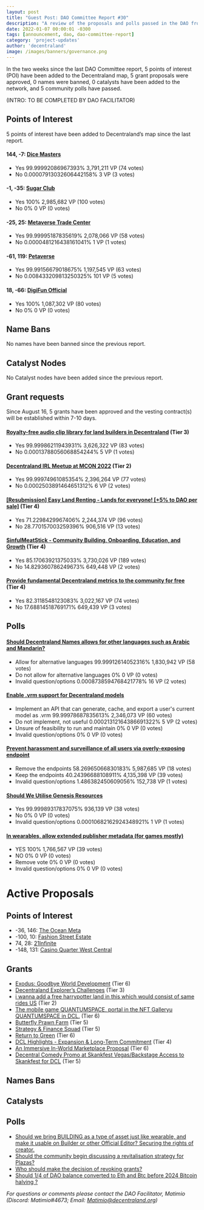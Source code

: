 ```yaml
---
layout: post
title: "Guest Post: DAO Committee Report #30"
description: "A review of the proposals and polls passed in the DAO from August 16 through August 31".
date: 2022-01-07 00:00:01 -0300
tags: [announcement, dao, dao-committee-report]
category: 'project-updates'
author: 'decentraland'
image: /images/banners/governance.png
---
```


In the two weeks since the last DAO Committee report, 5 points of interest (POI) have been added to the Decentraland map, 5 grant proposals were approved, 0 names were banned, 0 catalysts have been added to the network, and 5 community polls have passed.

(INTRO: TO BE COMPLETED BY DAO FACILITATOR)

## Points of Interest
5 points of interest have been added to Decentraland’s map since the last report.


#### 144, -7: [Dice Masters](https://governance.decentraland.org/proposal/?id=ec5b1b10-225d-11ed-b4a9-178eb7bc02f5)

* Yes 99.99992086967393% 3,791,211 VP (74 votes)
* No 0.00007913032606442158% 3 VP (3 votes)


#### -1, -35: [Sugar Club](https://governance.decentraland.org/proposal/?id=feeb1b00-1f32-11ed-9342-4f244be49f84)

* Yes 100% 2,985,682 VP (100 votes)
* No 0% 0 VP (0 votes)


#### -25, 25: [Metaverse Trade Center](https://governance.decentraland.org/proposal/?id=5811e920-1f10-11ed-9342-4f244be49f84)

* Yes 99.99995187835619% 2,078,066 VP (58 votes)
* No 0.0000481216438161041% 1 VP (1 votes)


#### -61, 119: [Petaverse](https://governance.decentraland.org/proposal/?id=ed473f50-1cf8-11ed-96c7-2fa07c6df25b)

* Yes 99.99156679018675% 1,197,545 VP (63 votes)
* No 0.008433209813250325% 101 VP (5 votes)


#### 18, -66: [DigiFun Official](https://governance.decentraland.org/proposal/?id=43d26ad0-187f-11ed-96c7-2fa07c6df25b)

* Yes 100% 1,087,302 VP (80 votes)
* No 0% 0 VP (0 votes)


## Name Bans

No names have been banned since the previous report.

## Catalyst Nodes
No Catalyst nodes have been added since the previous report.


## Grant requests
Since August 16, 5 grants have been approved and the vesting contract(s) will be established within 7-10 days.


#### [Royalty-free audio clip library for land builders in Decentraland](https://governance.decentraland.org/proposal/?id=1c31fb10-2119-11ed-b4a9-178eb7bc02f5) (Tier 3)

* Yes 99.99986211943931% 3,626,322 VP (83 votes)
* No 0.00013788056068854244% 5 VP (1 votes)


#### [Decentraland IRL Meetup at MCON 2022](https://governance.decentraland.org/proposal/?id=a70d0a50-1e75-11ed-9342-4f244be49f84) (Tier 2)

* Yes 99.99974961085354% 2,396,264 VP (77 votes)
* No 0.0002503891464651312% 6 VP (2 votes)


#### [[Resubmission] Easy Land Renting - Lands for everyone! [+5% to DAO per sale]](https://governance.decentraland.org/proposal/?id=0c233e00-18ef-11ed-96c7-2fa07c6df25b) (Tier 4)

* Yes 71.2298429967406% 2,244,374 VP (96 votes)
* No 28.770157003259396% 906,516 VP (13 votes)


#### [SinfulMeatStick - Community Building, Onboarding, Education, and Growth](https://governance.decentraland.org/proposal/?id=18c27260-17fb-11ed-affb-95d45c2147f8) (Tier 4)

* Yes 85.17063921375033% 3,730,026 VP (189 votes)
* No 14.829360786249673% 649,448 VP (2 votes)


#### [Provide fundamental Decentraland metrics  to the community for free](https://governance.decentraland.org/proposal/?id=ac2b57f0-12ac-11ed-affb-95d45c2147f8) (Tier 4)

* Yes 82.3118548123083% 3,022,167 VP (74 votes)
* No 17.68814518769171% 649,439 VP (3 votes)


## Polls

#### [Should Decentraland Names allows for other languages such as Arabic and Mandarin?](https://governance.decentraland.org/proposal/?id=465ff8b0-2231-11ed-b4a9-178eb7bc02f5)

* Allow for alternative languages 99.99912614052316% 1,830,942 VP (58 votes)
* Do not allow for alternative languages 0% 0 VP (0 votes)
* Invalid question/options 0.0008738594768421778% 16 VP (2 votes)


#### [Enable .vrm support for Decentraland models](https://governance.decentraland.org/proposal/?id=bdafe1c0-1d6b-11ed-96c7-2fa07c6df25b)

* Implement an API that can generate, cache, and export a user&#39;s current model as .vrm 99.99978687835613% 2,346,073 VP (60 votes)
* Do not implement, not useful 0.00021312164386691322% 5 VP (2 votes)
* Unsure of feasibility to run and maintain 0% 0 VP (0 votes)
* Invalid question/options 0% 0 VP (0 votes)


#### [Prevent harassment and surveillance of all users via overly-exposing endpoint](https://governance.decentraland.org/proposal/?id=32ab78a0-1cda-11ed-96c7-2fa07c6df25b)

* Remove the endpoints 58.26965066830183% 5,987,685 VP (18 votes)
* Keep the endpoints 40.24396688108911% 4,135,398 VP (39 votes)
* Invalid question/options 1.486382450609056% 152,738 VP (1 votes)


#### [Should We Utilise Genesis Resources](https://governance.decentraland.org/proposal/?id=712b6450-1b31-11ed-96c7-2fa07c6df25b)

* Yes 99.99989317837075% 936,139 VP (38 votes)
* No 0% 0 VP (0 votes)
* Invalid question/options 0.00010682162924348921% 1 VP (1 votes)


#### [In wearables, allow extended publisher metadata (for games mostly)](https://governance.decentraland.org/proposal/?id=5bd7e100-1b0e-11ed-96c7-2fa07c6df25b)

* YES 100% 1,766,567 VP (39 votes)
* NO 0% 0 VP (0 votes)
* Remove vote 0% 0 VP (0 votes)
* Invalid question/options 0% 0 VP (0 votes)



# Active Proposals

## Points of Interest

* -36, 146: [The Ocean Meta](https://governance.decentraland.org/proposal/?id=49b232e0-2a32-11ed-ac99-5bece7edccd0)
* -100, 10: [Fashion Street Estate](https://governance.decentraland.org/proposal/?id=db97d930-29d8-11ed-ac99-5bece7edccd0)
* 74, 28: [21Infinite](https://governance.decentraland.org/proposal/?id=da8af850-2970-11ed-ac99-5bece7edccd0)
* -148, 131: [Casino Quarter West Central](https://governance.decentraland.org/proposal/?id=2cdf3bf0-289c-11ed-ac99-5bece7edccd0)

## Grants

* [Exodus: Goodbye World Development](https://governance.decentraland.org/proposal/?id=d1802450-2d90-11ed-ac99-5bece7edccd0) (Tier 6)
* [Decentraland Explorer’s Challenges](https://governance.decentraland.org/proposal/?id=86b776a0-2a64-11ed-ac99-5bece7edccd0) (Tier 3)
* [i wanna add a free harrypotter land in this which would consist of same rides US](https://governance.decentraland.org/proposal/?id=f11948d0-28d3-11ed-ac99-5bece7edccd0) (Tier 2)
* [The mobile game QUANTUMSPACE,  portal  in the NFT Galleryu QUANTUMSPACE in DCL.](https://governance.decentraland.org/proposal/?id=6f57fcd0-2877-11ed-ac99-5bece7edccd0) (Tier 6)
* [Butterfly Prawn Farm](https://governance.decentraland.org/proposal/?id=0c0fbc20-25cb-11ed-ac99-5bece7edccd0) (Tier 5)
* [Strategy &amp; Finance Squad](https://governance.decentraland.org/proposal/?id=0e747070-2565-11ed-ac99-5bece7edccd0) (Tier 5)
* [Return to Green](https://governance.decentraland.org/proposal/?id=37c29390-2447-11ed-b4a9-178eb7bc02f5) (Tier 6)
* [DCL Highlights - Expansion &amp; Long-Term Commitment](https://governance.decentraland.org/proposal/?id=40659800-23eb-11ed-b4a9-178eb7bc02f5) (Tier 4)
* [An Immersive In-World Marketplace Proposal](https://governance.decentraland.org/proposal/?id=0f9a4300-23c9-11ed-b4a9-178eb7bc02f5) (Tier 6)
* [Decentral Comedy Promo at Skankfest Vegas/Backstage Access to Skankfest for DCL](https://governance.decentraland.org/proposal/?id=56e0a3b0-2303-11ed-b4a9-178eb7bc02f5) (Tier 5)

## Names Bans


## Catalysts


## Polls

* [Should we bring BUILDING as a type of asset just like wearable, and make it usable on Builder or other Official Editor? Securing the rights of creator.](https://governance.decentraland.org/proposal/?id=fe612aa0-2c50-11ed-ac99-5bece7edccd0)
* [Should the community begin discussing a revitalisation strategy for Plazas?](https://governance.decentraland.org/proposal/?id=9987c5a0-2bf4-11ed-ac99-5bece7edccd0)
* [Who should make the decision of revoking grants?](https://governance.decentraland.org/proposal/?id=823c92e0-2ad2-11ed-ac99-5bece7edccd0)
* [Should 1/4 of DAO balance converted to Eth and Btc before 2024 Bitcoin halving ?](https://governance.decentraland.org/proposal/?id=9d24ced0-2a0d-11ed-ac99-5bece7edccd0)

*For questions or comments please contact the DAO Facilitator, Matimio (Discord: Matimio#4673; Email: [Matimio@decentraland.org](mailto:Matimio@decentraland.org))*